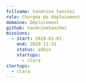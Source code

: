 ```yaml
---
fullname: Sandrine Sanchez
role: Chargée de déploiement
domaine: Déploiement
github: SandrineSanchez
missions:
  - start: 2019-01-01
    end: 2020-12-31
    status: admin
    startups:
      - clara
startups:
  - clara
---
```

